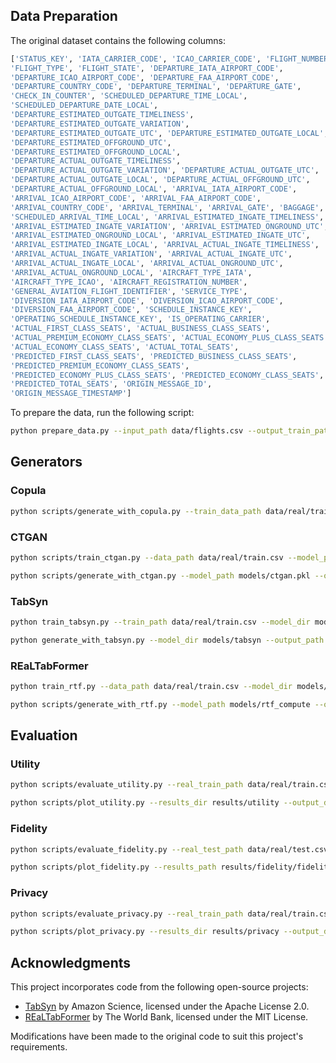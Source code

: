 
## Data Preparation

The original dataset contains the following columns:

```python
['STATUS_KEY', 'IATA_CARRIER_CODE', 'ICAO_CARRIER_CODE', 'FLIGHT_NUMBER',
'FLIGHT_TYPE', 'FLIGHT_STATE', 'DEPARTURE_IATA_AIRPORT_CODE',
'DEPARTURE_ICAO_AIRPORT_CODE', 'DEPARTURE_FAA_AIRPORT_CODE',
'DEPARTURE_COUNTRY_CODE', 'DEPARTURE_TERMINAL', 'DEPARTURE_GATE',
'CHECK_IN_COUNTER', 'SCHEDULED_DEPARTURE_TIME_LOCAL',
'SCHEDULED_DEPARTURE_DATE_LOCAL',
'DEPARTURE_ESTIMATED_OUTGATE_TIMELINESS',
'DEPARTURE_ESTIMATED_OUTGATE_VARIATION',
'DEPARTURE_ESTIMATED_OUTGATE_UTC', 'DEPARTURE_ESTIMATED_OUTGATE_LOCAL',
'DEPARTURE_ESTIMATED_OFFGROUND_UTC',
'DEPARTURE_ESTIMATED_OFFGROUND_LOCAL',
'DEPARTURE_ACTUAL_OUTGATE_TIMELINESS',
'DEPARTURE_ACTUAL_OUTGATE_VARIATION', 'DEPARTURE_ACTUAL_OUTGATE_UTC',
'DEPARTURE_ACTUAL_OUTGATE_LOCAL', 'DEPARTURE_ACTUAL_OFFGROUND_UTC',
'DEPARTURE_ACTUAL_OFFGROUND_LOCAL', 'ARRIVAL_IATA_AIRPORT_CODE',
'ARRIVAL_ICAO_AIRPORT_CODE', 'ARRIVAL_FAA_AIRPORT_CODE',
'ARRIVAL_COUNTRY_CODE', 'ARRIVAL_TERMINAL', 'ARRIVAL_GATE', 'BAGGAGE',
'SCHEDULED_ARRIVAL_TIME_LOCAL', 'ARRIVAL_ESTIMATED_INGATE_TIMELINESS',
'ARRIVAL_ESTIMATED_INGATE_VARIATION', 'ARRIVAL_ESTIMATED_ONGROUND_UTC',
'ARRIVAL_ESTIMATED_ONGROUND_LOCAL', 'ARRIVAL_ESTIMATED_INGATE_UTC',
'ARRIVAL_ESTIMATED_INGATE_LOCAL', 'ARRIVAL_ACTUAL_INGATE_TIMELINESS',
'ARRIVAL_ACTUAL_INGATE_VARIATION', 'ARRIVAL_ACTUAL_INGATE_UTC',
'ARRIVAL_ACTUAL_INGATE_LOCAL', 'ARRIVAL_ACTUAL_ONGROUND_UTC',
'ARRIVAL_ACTUAL_ONGROUND_LOCAL', 'AIRCRAFT_TYPE_IATA',
'AIRCRAFT_TYPE_ICAO', 'AIRCRAFT_REGISTRATION_NUMBER',
'GENERAL_AVIATION_FLIGHT_IDENTIFIER', 'SERVICE_TYPE',
'DIVERSION_IATA_AIRPORT_CODE', 'DIVERSION_ICAO_AIRPORT_CODE',
'DIVERSION_FAA_AIRPORT_CODE', 'SCHEDULE_INSTANCE_KEY',
'OPERATING_SCHEDULE_INSTANCE_KEY', 'IS_OPERATING_CARRIER',
'ACTUAL_FIRST_CLASS_SEATS', 'ACTUAL_BUSINESS_CLASS_SEATS',
'ACTUAL_PREMIUM_ECONOMY_CLASS_SEATS', 'ACTUAL_ECONOMY_PLUS_CLASS_SEATS',
'ACTUAL_ECONOMY_CLASS_SEATS', 'ACTUAL_TOTAL_SEATS',
'PREDICTED_FIRST_CLASS_SEATS', 'PREDICTED_BUSINESS_CLASS_SEATS',
'PREDICTED_PREMIUM_ECONOMY_CLASS_SEATS',
'PREDICTED_ECONOMY_PLUS_CLASS_SEATS', 'PREDICTED_ECONOMY_CLASS_SEATS',
'PREDICTED_TOTAL_SEATS', 'ORIGIN_MESSAGE_ID',
'ORIGIN_MESSAGE_TIMESTAMP']
```

To prepare the data, run the following script:

```bash
python prepare_data.py --input_path data/flights.csv --output_train_path data/real/train.csv --output_test_path data/real/test.csv --test_size 0.2
```


## Generators

### Copula

```bash
python scripts/generate_with_copula.py --train_data_path data/real/train.csv --output_path data/synthetic/copula.csv
```

### CTGAN

```bash
python scripts/train_ctgan.py --data_path data/real/train.csv --model_path models/ctgan.pkl --batch_size 500 --epochs 500
```

```bash
python scripts/generate_with_ctgan.py --model_path models/ctgan.pkl --output_path data/synthetic/ctgan.csv --reference_data_path data/real/train.csv
```
### TabSyn

```bash
python train_tabsyn.py --train_path data/real/train.csv --model_dir models/tabsyn
```

```bash
python generate_with_tabsyn.py --model_dir models/tabsyn --output_path data/synthetic/tabsyn.csv
```

### REaLTabFormer

```bash
python train_rtf.py --data_path data/real/train.csv --model_dir models/ --epochs 50 --batch_size 1024
```

```bash
python scripts/generate_with_rtf.py --model_path models/rtf_compute --output_path data/synthetic/rtf.csv --reference_data_path data/real/train.csv
```



## Evaluation

### Utility

```bash
python scripts/evaluate_utility.py --real_train_path data/real/train.csv --real_test_path data/real/test.csv --synthetic_paths data/synthetic/copula.csv  data/synthetic/ctgan.csv data/synthetic/tabsyn.csv data/synthetic/rtf.csv --synthetic_names GaussianCopula CTGAN TabSyn REaLTabFormer --output_dir results/utility --targets DEPARTURE_DELAY_MIN ARRIVAL_DELAY_MIN TURNAROUND_MIN --prediction_modes pre-tactical tactical
```

```bash
python scripts/plot_utility.py --results_dir results/utility --output_dir results/utility/plots
```

### Fidelity

```bash
python scripts/evaluate_fidelity.py --real_test_path data/real/test.csv --synthetic_paths data/synthetic/copula.csv  data/synthetic/ctgan.csv data/synthetic/tabsyn.csv data/synthetic/rtf.csv --synthetic_names GaussianCopula CTGAN TabSyn REaLTabFormer --metrics all --output_dir results/fidelity
```

```bash
python scripts/plot_fidelity.py --results_path results/fidelity/fidelity_results.csv --output_dir results/fidelity/plots --metrics all
```

### Privacy

```bash
python scripts/evaluate_privacy.py --real_train_path data/real/train.csv --real_validation_path data/real/test.csv --synthetic_paths data/synthetic/copula.csv  data/synthetic/ctgan.csv data/synthetic/tabsyn.csv data/synthetic/rtf.csv --synthetic_names GaussianCopula CTGAN TabSyn REaLTabFormer --output_dir results/privacy --metrics all --sample_size 1000 --num_iterations 3
```

```bash
python scripts/plot_privacy.py --results_dir results/privacy --output_dir results/privacy/plots --plot_types all
```


## Acknowledgments

This project incorporates code from the following open-source projects:

- [TabSyn](https://github.com/amazon-science/tabsyn) by Amazon Science, licensed under the Apache License 2.0.
- [REaLTabFormer](https://github.com/worldbank/REaLTabFormer) by The World Bank, licensed under the MIT License.

Modifications have been made to the original code to suit this project's requirements.
